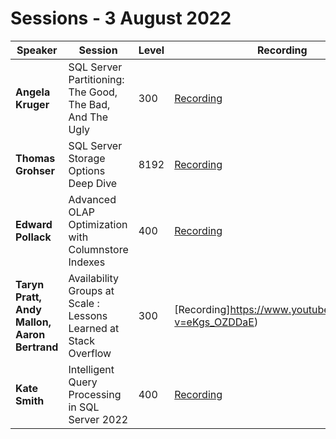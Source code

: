 # Sessions - 3 August 2022

Speaker | Session | Level | Recording
--- | --- | --- | --- 
**Angela Kruger** | SQL Server Partitioning: The Good, The Bad, And The Ugly | 300 | [Recording](https://www.youtube.com/watch?v=Yea5Y2hMi14)
**Thomas Grohser** | SQL Server Storage Options Deep Dive | 8192 | [Recording](https://www.youtube.com/watch?v=4I8MSSUeLzY)
**Edward Pollack** | Advanced OLAP Optimization with Columnstore Indexes | 400 | [Recording](https://www.youtube.com/watch?v=mhJuxA9EPvc)
**Taryn Pratt, Andy Mallon, Aaron Bertrand** | Availability Groups at Scale : Lessons Learned at Stack Overflow | 300 | [Recording]https://www.youtube.com/watch?v=eKgs_OZDDaE)
**Kate Smith** | Intelligent Query Processing in SQL Server 2022 | 400 | [Recording](https://www.youtube.com/watch?v=q3blfBjhjGE)
